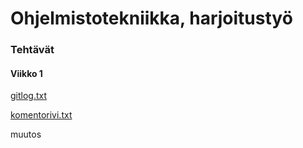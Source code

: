 # Ohjelmistotekniikka, harjoitustyö

### Tehtävät

#### Viikko 1

[gitlog.txt](https://github.com/karoliinaemilia/ot-harjoitustyo/blob/master/laskarit/viikko1/gitlog.txt)

[komentorivi.txt](https://github.com/karoliinaemilia/ot-harjoitustyo/blob/master/laskarit/viikko1/komentorivi.txt)


muutos
